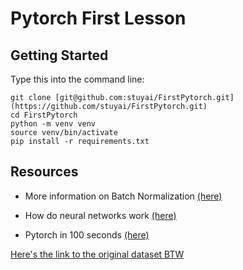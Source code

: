 # Pytorch First Lesson

## Getting Started

Type this into the command line:
```shell
git clone [git@github.com:stuyai/FirstPytorch.git](https://github.com/stuyai/FirstPytorch.git)
cd FirstPytorch
python -m venv venv
source venv/bin/activate
pip install -r requirements.txt
```

## Resources

- More information on Batch Normalization [(here)](https://www.youtube.com/watch?v=DtEq44FTPM4&ab_channel=CodeEmporium)

- How do neural networks work [(here)](https://www.youtube.com/watch?v=IHZwWFHWa-w&ab_channel=3Blue1Brown)

- Pytorch in 100 seconds [(here)](https://www.youtube.com/watch?v=ORMx45xqWkA&ab_channel=Fireship)

[Here's the link to the original dataset BTW](https://www.kaggle.com/datasets/elikplim/concrete-compressive-strength-data-set)
